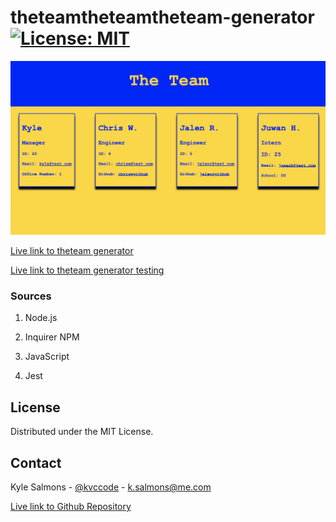 # theteamtheteamtheteam-generator [![License: MIT](https://img.shields.io/badge/License-MIT-yellow.svg)](https://opensource.org/licenses/MIT)

![generated HTML screen shot](./images/theteamtheteam.png)

[Live link to theteam generator](https://youtu.be/FtjFlUOYNO8)

[Live link to theteam generator testing](https://youtu.be/oZRRoy6kU_g)

<div id="top"></div>
<!--
*** Thanks for checking out the Best-README-Template. If you have a suggestion
*** that would make this better, please fork the repo and create a pull request
*** or simply open an issue with the tag "enhancement".
*** Don't forget to give the project a star!
*** Thanks again! Now go create something AMAZING! :D
-->



<!-- PROJECT SHIELDS -->
<!--
*** I'm using markdown "reference style" links for readability.
*** Reference links are enclosed in brackets [ ] instead of parentheses ( ).
*** See the bottom of this document for the declaration of the reference variables
*** for contributors-url, forks-url, etc. This is an optional, concise syntax you may use.
*** https://www.markdownguide.org/basic-syntax/#reference-style-links
-->

### Sources

1. Node.js

2. Inquirer NPM

3. JavaScript

4. Jest


<!-- LICENSE -->
## License

Distributed under the MIT License. 

<!-- CONTACT -->
## Contact

Kyle Salmons - [@kvccode](https://twitter.com/kvccode) - k.salmons@me.com

[Live link to Github Repository](https://github.com/kylejames20/theteamtheteamtheteam-generator)